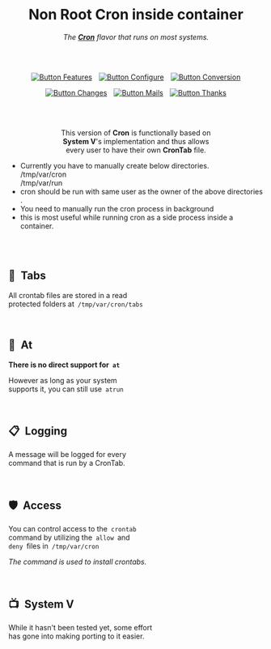
<br>

<div align = center>

# Non Root Cron inside container

*The **[Cron]** flavor that runs on most systems.*

<br>
<br>

[![Button Features]][Features]  
[![Button Configure]][Configure]  
[![Button Conversion]][Conversion]

[![Button Changes]][Changes]  
[![Button Mails]][Mails]  
[![Button Thanks]][Thanks]
  
<br>
<br>

This version of **Cron** is functionally based on <br>
**System V**'s implementation and thus allows <br>
every user to have their own **CronTab** file.

</div>

<ul>
  <li>Currently you have to manually create below directories. 
    <br> /tmp/var/cron 
    <br>/tmp/var/run
  </li>
  <li>cron should be run with same user as the owner of the above directories . </li>
  <li>You need to manually run the cron process in background </li>
  <li>this is most useful while running cron as a side process inside a container.</li>
</ul> 
<br>
<br>

## 📑  Tabs

All crontab files are stored in a read  
protected folders at  `/tmp/var/cron/tabs` 

<br>

## 📜  At

**There is no direct support for  `at`**

However as long as your system  
supports it, you can still use  `atrun`

<br>

## 📋  Logging

A message will be logged for every  
command that is run by a CronTab.

<br>

## 🛡  Access

You can control access to the  `crontab`  
command by utilizing the  `allow`  and  
`deny`  files in  `/tmp/var/cron`

*The command is used to install crontabs.*

<br>

## 📺  System V

While it hasn't been tested yet, some effort <br>
has gone into making porting to it easier.

<br>


<!----------------------------------------------------------------------------->

[#]: #

[Cron]: https://en.wikipedia.org/wiki/Cron

[Conversion]: Documentation/Conversion.md
[Configure]: Documentation/Configure.md
[Features]: Documentation/Features.md
[Changes]: Documentation/Changelog.md
[Thanks]: Documentation/Thanks.md
[Mails]: Documentation/Mail.md


<!-------------------------------{ Buttons }----------------------------------->

[Button Conversion]: https://img.shields.io/badge/Conversion-00B0B9?style=for-the-badge&logo=GitExtensions&logoColor=white
[Button Configure]: https://img.shields.io/badge/Configure-31A8FF?style=for-the-badge&logo=WindowsTerminal&logoColor=white
[Button Features]: https://img.shields.io/badge/Features-68BC71?style=for-the-badge&logo=AddThis&logoColor=white
[Button Changes]: https://img.shields.io/badge/Changelog-66459B?style=for-the-badge&logo=Git&logoColor=white
[Button Thanks]: https://img.shields.io/badge/Credits-d74078?style=for-the-badge&logo=GitHubSponsors&logoColor=white
[Button Mails]: https://img.shields.io/badge/Mail_Archive-yellow?style=for-the-badge&logo=GMail&logoColor=white
